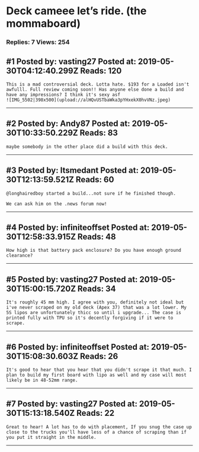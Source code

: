 # Deck cameee let&rsquo;s ride. (the mommaboard)

### Replies: 7 Views: 254

## \#1 Posted by: vasting27 Posted at: 2019-05-30T04:12:40.299Z Reads: 120

```
This is a mad controversial deck. Lotta hate. $193 for a Loaded isn't awfulll. Full review coming soon!! Has anyone else done a build and have any impressions? I think it's sexy asf
![IMG_5502|398x500](upload://alHQvUSTbaWka3pYHxekX0hvVNz.jpeg)
```

---
## \#2 Posted by: Andy87 Posted at: 2019-05-30T10:33:50.229Z Reads: 83

```
maybe somebody in the other place did a build with this deck.
```

---
## \#3 Posted by: Itsmedant Posted at: 2019-05-30T12:13:59.521Z Reads: 60

```
@longhairedboy started a build...not sure if he finished though.

We can ask him on the .news forum now!
```

---
## \#4 Posted by: infiniteoffset Posted at: 2019-05-30T12:58:33.915Z Reads: 48

```
How high is that battery pack enclosure? Do you have enough ground clearance?
```

---
## \#5 Posted by: vasting27 Posted at: 2019-05-30T15:00:15.720Z Reads: 34

```
It's roughly 45 mm high. I agree with you, definitely not ideal but i've never scraped on my old deck (Apex 37) that was a lot lower. My 5S lipos are unfortunately thicc so until i upgrade... The case is printed fully with TPU so it's decently forgiving if it were to scrape.
```

---
## \#6 Posted by: infiniteoffset Posted at: 2019-05-30T15:08:30.603Z Reads: 26

```
It's good to hear that you hear that you didn't scrape it that much. I plan to build my first board with lipo as well and my case will most likely be in 48-52mm range.
```

---
## \#7 Posted by: vasting27 Posted at: 2019-05-30T15:13:18.540Z Reads: 22

```
Great to hear! A lot has to do with placement, If you snug the case up close to the trucks you'll have less of a chance of scraping than if you put it straight in the middle.
```

---
